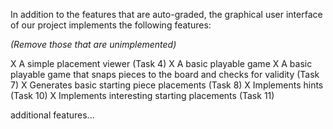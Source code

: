 In addition to the features that are auto-graded, the graphical user interface
of our project implements the following features:

*(Remove those that are unimplemented)*

 X A simple placement viewer (Task 4)
 X A basic playable game
 X A basic playable game that snaps pieces to the board and checks for validity (Task 7)
 X Generates basic starting piece placements (Task 8)
 X Implements hints (Task 10)
 X Implements interesting starting placements (Task 11)

additional features...
